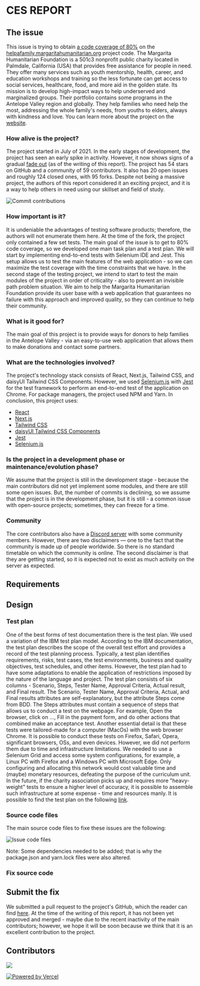 # CES REPORT
## The issue

This issue is trying to obtain [a code coverage of 80%](https://github.com/margaritahumanitarian/helpafamily/issues/367) on the [helpafamily.margaritahumanitarian.org](https://helpafamily.margaritahumanitarian.org/) project code. The Margarita Humanitarian Foundation is a 501c3 nonprofit public charity located in Palmdale, California (USA) that provides free assistance for people in need. They offer many services such as youth mentorship, health, career, and education workshops and training so the less fortunate can get access to social services, healthcare, food, and more aid in the golden state. Its mission is to develop high-impact ways to help underserved and marginalized groups. Their portfolio contains some programs in the Antelope Valley region and globally. They help families who need help the most, addressing the whole family's needs, from youths to elders, always with kindness and love.
You can learn more about the project on the [website](https://www.margaritahumanitarian.org/).

### How alive is the project?

The project started in July of 2021. In the early stages of development, the project has seen an early spike in activity. However, it now shows signs of a gradual [fade out](https://github.com/margaritahumanitarian/helpafamily/graphs/contributors) (as of the writing of this report). The project has 54 stars on GitHub and a community of 59 contributors. It also has 20 open issues and roughly 124 closed ones, with 95 forks. Despite not being a massive project, the authors of this report considered it an exciting project, and it is a way to help others in need using our skillset and field of study.

![Commit contributions](https://user-images.githubusercontent.com/44166746/168834968-bcd298c5-a440-40f8-ae39-92853503c1e3.png)

### How important is it?

It is undeniable the advantages of testing software products; therefore, the authors will not enumerate them here. At the time of the fork, the project only contained a few set tests. The main goal of the issue is to get to 80% code coverage, so we developed one main task plan and a test plan. We will start by implementing end-to-end tests with Selenium IDE and Jest. This setup allows us to test the main features of the web application - so we can maximize the test coverage with the time constraints that we have. In the second stage of the testing project, we intend to start to test the main modules of the project in order of criticality - also to prevent an invisible path problem situation. We aim to help the Margarita Humanitarian Foundation provide its user base with a web application that guarantees no failure with this approach and improved quality, so they can continue to help their community.

### What is it good for?

The main goal of this project is to provide ways for donors to help families in the Antelope Valley - via an easy-to-use web application that allows them to make donations and contact some partners.

### What are the technologies involved?

The project's technology stack consists of React, Next.js, Tailwind CSS, and daisyUI Tailwind CSS Components. However, we used [Selenium.js](https://www.selenium.dev) with [Jest](https://jestjs.io) for the test framework to perform an end-to-end test of the application on Chrome. For package managers, the project used NPM and Yarn.
In conclusion, this project uses:

- [React](https://reactjs.org/)
- [Next.js](https://nextjs.org/docs/)
- [Tailwind CSS](https://tailwindcss.com/docs)
- [daisyUI Tailwind CSS Components](https://daisyui.com/)
- [Jest](https://jestjs.io)
- [Selenium.js](https://www.selenium.dev)

### Is the project in a development phase or maintenance/evolution phase?

We assume that the project is still in the development stage - because the main contributors did not yet implement some modules, and there are still some open issues. But, the number of commits is declining, so we assume that the project is in the development phase, but it is still - a common issue with open-source projects; sometimes, they can freeze for a time.

### Community

The core contributors also have a [Discord server](https://discord.gg/WsmqrcGqyE) with some community members. However, there are two disclaimers — one to the fact that the community is made up of people worldwide. So there is no standard timetable on which the community is online. The second disclaimer is that they are getting started, so it is expected not to exist as much activity on the server as expected.

## Requirements
## Design
### Test plan

One of the best forms of test documentation there is the test plan. We used a variation of the IBM test plan model. According to the IBM documentation, the test plan describes the scope of the overall test effort and provides a record of the test planning process. Typically, a test plan identifies requirements, risks, test cases, the test environments, business and quality objectives, test schedules, and other items. However, the test plan had to have some adaptations to enable the application of restrictions imposed by the nature of the language and project. The test plan consists of six columns - Scenario, Steps, Tester Name, Approval Criteria, Actual result, and Final result. The Scenario, Tester Name, Approval Criteria, Actual, and Final results attributes are self-explanatory, but the attribute Steps come from BDD. The Steps attributes must contain a sequence of steps that allows us to conduct a test on the webpage. For example, Open the browser, click on ..., Fill in the payment form, and do other actions that combined make an acceptance test.
Another essential detail is that these tests were tailored-made for a computer (MacOs) with the web browser Chrome. It is possible to conduct these tests on Firefox, Safari, Opera, significant browsers, OSs, and even devices. However, we did not perform them due to time and infrastructure limitations. We needed to use a Selenium Grid and access some system configurations, for example, a Linux PC with Firefox and a Windows PC with Microsoft Edge. Only configuring and allocating this network would cost valuable time and (maybe) monetary resources, defeating the purpose of the curriculum unit. In the future, if the charity association picks up and requires more "heavy-weight" tests to ensure a higher level of accuracy, it is possible to assemble such infrastructure at some expense - time and resources manly. It is possible to find the test plan on the following [link](https://1drv.ms/x/s!AlSqQ8H6UyqqmfoxHBitd6JypCfwuw?e=OIHu26).

### Source code files
The main source code files to fixe these issues are the following:

![Issue code files](https://user-images.githubusercontent.com/44166746/168874151-67eaa8a3-809d-4f3d-ba20-5f72e752b743.png)

Note: Some dependencies needed to be added; that is why the package.json and yarn.lock files were also altered.

### Fix source code
## Submit the fix

We submitted a pull request to the project's GitHub, which the reader can find [here](https://github.com/margaritahumanitarian/helpafamily/pull/373). At the time of the writing of this report, it has not been yet approved and merged - maybe due to the recent inactivity of the main contributors; however, we hope it will be soon because we think that it is an excellent contribution to the project.

## Contributors

<a href="https://github.com/margaritahumanitarian/helpafamily/graphs/contributors">
  <img src="https://contrib.rocks/image?repo=margaritahumanitarian/helpafamily" />
</a>

[![Powered by Vercel](public/images/powered-by-vercel.svg)](https://vercel.com?utm_source=margaritahumanitarian&utm_campaign=oss)
